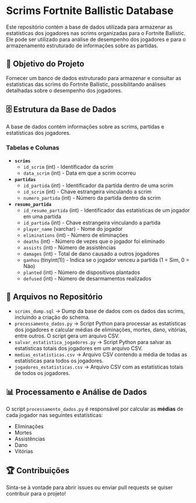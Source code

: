 # **Scrims Fortnite Ballistic Database**  

Este repositório contém a base de dados utilizada para armazenar as estatísticas dos jogadores nas scrims organizadas para o Fortnite Ballistic. Ele pode ser utilizado para análise de desempenho dos jogadores e para o armazenamento estruturado de informações sobre as partidas.

## 📌 **Objetivo do Projeto**  
Fornecer um banco de dados estruturado para armazenar e consultar as estatísticas das scrims do Fortnite Ballistic, possibilitando análises detalhadas sobre o desempenho dos jogadores.

## 🗄 **Estrutura da Base de Dados**  
A base de dados contém informações sobre as scrims, partidas e estatísticas dos jogadores.

### **Tabelas e Colunas**  
- **`scrims`**  
  - `id_scrim` (int) - Identificador da scrim  
  - `data_scrim` (int) - Data em que a scrim ocorreu  
- **`partidas`**  
  - `id_partida` (int) - Identificador da partida dentro de uma scrim  
  - `id_scrim` (int) - Chave estrangeira vinculando a scrim  
  - `numero_partida` (int) - Número da partida dentro da scrim  
- **`resumo_partida`**  
  - `id_resumo_partida` (int) - Identificador das estatísticas de um jogador em uma partida  
  - `id_partida` (int) - Chave estrangeira vinculando a partida  
  - `player_name` (varchar) - Nome do jogador  
  - `eliminations` (int) - Número de eliminações  
  - `deaths` (int) - Número de vezes que o jogador foi eliminado  
  - `assists` (int) - Número de assistências  
  - `damages` (int) - Total de dano causado a outros jogadores  
  - `ganhou` (tinyint(1)) - Indica se o jogador venceu a partida (1 = Sim, 0 = Não)  
  - `planted` (int) - Número de dispositivos plantados  
  - `defused` (int) - Número de desarmamentos realizados  

## 📂 **Arquivos no Repositório**  
- `scrims_dump.sql` → Dump da base de dados com os dados das scrims, incluindo a criação do schema.  
- `processamento_dados.py` → Script Python para processar as estatísticas dos jogadores e calcular médias de eliminações, mortes, dano, vitórias, entre outros. O script gera um arquivo CSV.  
- `salvar_estatistica_jogadores.py` → Script Python para salvar as estatísticas totais dos jogadores em um arquivo CSV.  
- `medias_estatisticas.csv` → Arquivo CSV contendo a média de todas as estatísticas para todos os jogadores.  
- `jogadores_estatisticas.csv` → Arquivo CSV com as estatísticas totais de todos os jogadores.  

## 📊 **Processamento e Análise de Dados**  
O script `processamento_dados.py` é responsável por calcular as **médias** de cada jogador nas seguintes estatísticas:  
- Eliminações  
- Mortes  
- Assistências  
- Dano  
- Vitórias  

## 🏆 **Contribuições**  
Sinta-se à vontade para abrir issues ou enviar pull requests se quiser contribuir para o projeto!